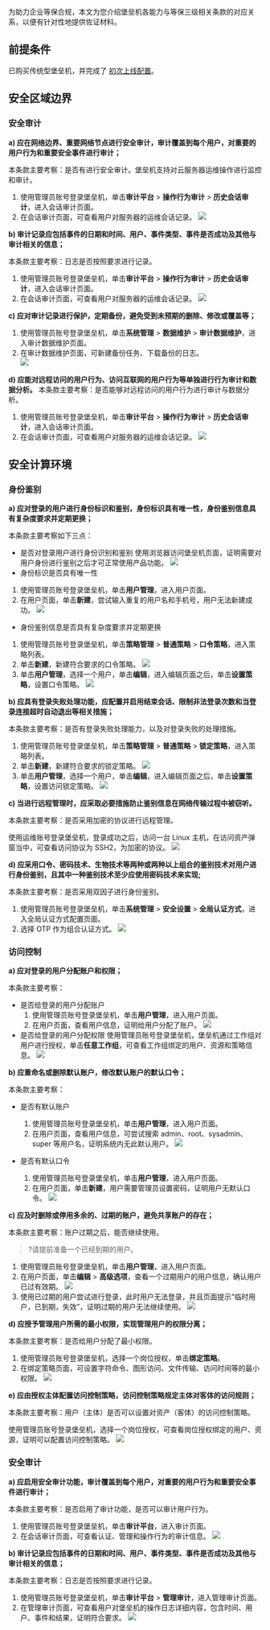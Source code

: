 为助力企业等保合规，本文为您介绍堡垒机各能力与等保三级相关条款的对应关系，以便有针对性地提供佐证材料。


## 前提条件
已购买传统型堡垒机，并完成了 [初次上线配置](https://cloud.tencent.com/document/product/1025/34514)。

## 安全区域边界
### 安全审计
**a) 应在网络边界、重要网络节点进行安全审计，审计覆盖到每个用户，对重要的用户行为和重要安全事件进行审计；**

本条款主要考察：是否有进行安全审计。堡垒机支持对云服务器运维操作进行监控和审计。

1.	使用管理员账号登录堡垒机，单击**审计平台** > **操作行为审计** > **历史会话审计**，进入会话审计页面。
2. 在会话审计页面，可查看用户对服务器的运维会话记录。 
![](https://qcloudimg.tencent-cloud.cn/raw/45a86aa44c49ac0958406c347f069dad.png)

**b) 审计记录应包括事件的日期和时间、用户、事件类型、事件是否成功及其他与审计相关的信息；**

本条款主要考察：日志是否按照要求进行记录。

1. 使用管理员账号登录堡垒机，单击**审计平台** > **操作行为审计** > **历史会话审计**，进入会话审计页面。
2. 在会话审计页面，可查看用户对服务器的运维会话记录。 
![](https://qcloudimg.tencent-cloud.cn/raw/716f9013900cbb7b2a1e516ba7d7754c.png)

**c) 应对审计记录进行保护，定期备份，避免受到未预期的删除、修改或覆盖等；**

1.	使用管理员账号登录堡垒机，单击**系统管理** > **数据维护** > **审计数据维护**，进入审计数据维护页面。
2.	在审计数据维护页面，可新建备份任务、下载备份的日志。  
![](https://qcloudimg.tencent-cloud.cn/raw/c373043c91b638fe13345d6eafe1a9f6.png)

**d) 应能对远程访问的用户行为、访问互联网的用户行为等单独进行行为审计和数据分析。**
本条款主要考察：是否能够对远程访问的用户行为进行审计与数据分析。
1. 使用管理员账号登录堡垒机，单击**审计平台** > **操作行为审计** > **历史会话审计**，进入会话审计页面。
2.	在会话审计页面，可查看用户对服务器的运维会话记录。 
![](https://qcloudimg.tencent-cloud.cn/raw/d0296603738429f78f58ae92141d04b8.png)


## 安全计算环境
### 身份鉴别
**a) 应对登录的用户进行身份标识和鉴别，身份标识具有唯一性，身份鉴别信息具有复杂度要求并定期更换；**

本条款主要考察如下三点：
- 是否对登录用户进行身份识别和鉴别
 使用浏览器访问堡垒机页面，证明需要对用户身份进行鉴别之后才可正常使用产品功能。
![](https://qcloudimg.tencent-cloud.cn/raw/443b530d57c69d21dfaa4c1837b0f36c.png)
- 身份标识是否具有唯一性
 1.	使用管理员账号登录堡垒机，单击**用户管理**，进入用户页面。
 2. 在用户页面，单击**新建**，尝试输入重复的用户名和手机号，用户无法新建成功。
![](https://qcloudimg.tencent-cloud.cn/raw/c8d17efdc803f888c0ea390156405051.png)
- 身份鉴别信息是否具有复杂度要求并定期更换
 1.	使用管理员账号登录堡垒机，单击**策略管理** > **普通策略** > **口令策略**，进入策略列表。
 2. 单击**新建**，新建符合要求的口令策略。
 ![](https://qcloudimg.tencent-cloud.cn/raw/4e3923b4d5be071cba3f497cd27500dd.png)
 3.	单击**用户管理**，选择一个用户，单击**编辑**，进入编辑页面之后，单击**设置策略**，设置口令策略。
![](https://qcloudimg.tencent-cloud.cn/raw/b393c86932f7c44cb576022811ab3a73.png)

**b) 应具有登录失败处理功能，应配置并启用结束会话、限制非法登录次数和当登录连接超时自动退出等相关措施；**

本条款主要考察：是否有登录失败处理能力，以及对登录失败的处理措施。

1.	使用管理员账号登录堡垒机，单击**策略管理** > **普通策略** > **锁定策略**，进入策略列表。
2.	单击**新建**，新建符合要求的锁定策略。
![](https://qcloudimg.tencent-cloud.cn/raw/bac8bfe2cbdcfa734f2646a3ea29dc85.png)
3.	单击**用户管理**，选择一个用户，单击**编辑**，进入编辑页面之后，单击**设置策略**，设置访问锁定策略。
![](https://qcloudimg.tencent-cloud.cn/raw/a2e7c13ecca80064883273c233ade536.png)

**c) 当进行远程管理时，应采取必要措施防止鉴别信息在网络传输过程中被窃听。**

本条款主要考察：是否采用加密的协议进行远程管理。

使用运维账号登录堡垒机，登录成功之后，访问一台 Linux 主机，在访问资产弹窗当中，可查看访问协议为 SSH2，为加密的协议。
![](https://qcloudimg.tencent-cloud.cn/raw/58063fa1644246d72496d8c0f51ba8db.png)

**d) 应采用口令、密码技术、生物技术等两种或两种以上组合的鉴别技术对用户进行身份鉴别，且其中一种鉴别技术至少应使用密码技术来实现;**

 本条款主要考察：是否采用双因子进行身份鉴别。
 
 1.	使用管理员账号登录堡垒机，单击**系统管理** > **安全设置** > **全局认证方式**，进入全局认证方式配置页面。
 2.	选择 OTP 作为组合认证方式。
 ![](https://qcloudimg.tencent-cloud.cn/raw/c4fad232554d50c57a6310d3ec7e0462.png)
 
 
###  访问控制
**a) 应对登录的用户分配账户和权限；**

本条款主要考察：

- 是否给登录的用户分配账户
  1.	使用管理员账号登录堡垒机，单击**用户管理**，进入用户页面。
  2. 在用户页面，查看用户信息，证明给用户分配了账户。
  ![](https://qcloudimg.tencent-cloud.cn/raw/c363dc9ab69c61e15b09f6eaefd4da7c.png)
- 是否给登录的用户分配权限
 使用管理员账号登录堡垒机，堡垒机通过工作组对用户进行授权，单击**任意工作组**，可查看工作组绑定的用户、资源和策略信息。
![](https://qcloudimg.tencent-cloud.cn/raw/65ac2e714ef9e4ab9606592afc8bbb0b.png)
	
**b) 应重命名或删除默认账户，修改默认账户的默认口令；**

本条款主要考察：

- 是否有默认账户
  1.	使用管理员账号登录堡垒机，单击**用户管理**，进入用户页面。
  2. 在用户页面，查看用户信息，可尝试搜索 admin、root、sysadmin、super 等用户名，证明系统内无此默认用户。
  ![](https://qcloudimg.tencent-cloud.cn/raw/a40416b16359774809f39e9dd079f448.png)

- 是否有默认口令
  1.	使用管理员账号登录堡垒机，单击**用户管理**，进入用户页面。
  2.	在用户页面，单击**新建**，用户需要管理员设置密码，证明用户无默认口令。
![](https://qcloudimg.tencent-cloud.cn/raw/c2ce30a3858bcbec6731d5674329f729.png)

**c) 应及时删除或停用多余的、过期的账户，避免共享账户的存在；**

本条款主要考察：账户过期之后，能否继续使用。

>?请提前准备一个已经到期的用户。
>

1.	使用管理员账号登录堡垒机，单击**用户管理**，进入用户页面。
2. 在用户页面，单击**编辑** > **高级选项**，查看一个过期用户的用户信息，确认用户已过有效期。
![](https://qcloudimg.tencent-cloud.cn/raw/0bd66f30fe2fd3376f2ab1c9e1b76368.png)
3. 使用已过期的用户尝试进行登录，此时用户无法登录，并且页面提示“临时用户，已到期，失效”，证明过期的用户无法继续使用。
![](https://qcloudimg.tencent-cloud.cn/raw/124b2d2373b451fa7a5676351057595a.png)
 
**d) 应授予管理用户所需的最小权限，实现管理用户的权限分离；**
 
 本条款主要考察：是否给用户分配了最小权限。
 
  1. 使用管理员账号登录堡垒机，选择一个岗位授权，单击**绑定策略**。
  2. 在绑定策略页面，可设置字符命令、图形访问、文件传输、访问时间等的最小权限。
![](https://qcloudimg.tencent-cloud.cn/raw/14f7274ba864eb78c1dd424955df213a.png)
	
	
**e) 应由授权主体配置访问控制策略，访问控制策略规定主体对客体的访问规则；**
	
本条款主要考察：用户（主体）是否可以设置对资产（客体）的访问控制策略。

使用管理员账号登录堡垒机，选择一个岗位授权，可查看岗位授权绑定的用户、资源，证明可以配置访问控制策略。
 ![](https://qcloudimg.tencent-cloud.cn/raw/dd43ce1325433ccd3e8eb404b5d35e4b.png)



### 	安全审计
**a) 应启用安全审计功能，审计覆盖到每个用户，对重要的用户行为和重要安全事件进行审计；**

本条款主要考察：是否启用了审计功能，是否可以审计用户行为。

1.	使用管理员账号登录堡垒机，单击**审计平台**，进入审计页面。
2. 在会话审计页面，可查看认证、管理和操作行为的审计信息。
![](https://qcloudimg.tencent-cloud.cn/raw/e736be86d76d07c233edc38abaa90457.png)

**b) 审计记录应包括事件的日期和时间、用户、事件类型、事件是否成功及其他与审计相关的信息；**

本条款主要考察：日志是否按照要求进行记录。

1.	使用管理员账号登录堡垒机，单击**审计平台** > **管理审计**，进入管理审计页面。
2.	在管理审计页面，可查看用户对堡垒机的操作日志详细内容，包含时间、用户、事件和结果，证明符合要求。
![](https://qcloudimg.tencent-cloud.cn/raw/b51064393f26efa09a49f17cd1cdf2d2.png)
